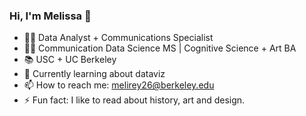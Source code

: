 <!--
**reyesmel/reyesmel** is a ✨ _special_ ✨ repository because its `README.md` (this file) appears on your GitHub profile.

-->

### Hi, I'm Melissa 👋

- 👩‍💻 Data Analyst + Communications Specialist
- 👩‍🎓 Communication Data Science MS | Cognitive Science + Art BA
- 📚 USC + UC Berkeley
- 🌱 Currently learning about dataviz
- 📫 How to reach me: melirey26@berkeley.edu
- ⚡ Fun fact: I like to read about history, art and design.

